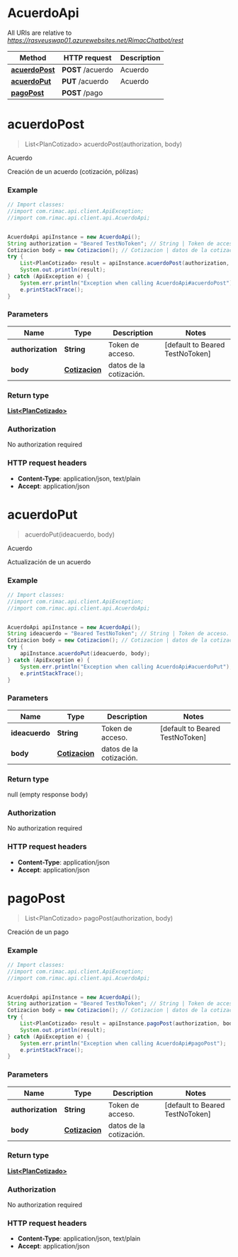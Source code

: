 # AcuerdoApi

All URIs are relative to *https://rasveuswap01.azurewebsites.net/RimacChatbot/rest*

Method | HTTP request | Description
------------- | ------------- | -------------
[**acuerdoPost**](AcuerdoApi.md#acuerdoPost) | **POST** /acuerdo | Acuerdo
[**acuerdoPut**](AcuerdoApi.md#acuerdoPut) | **PUT** /acuerdo | Acuerdo
[**pagoPost**](AcuerdoApi.md#pagoPost) | **POST** /pago | 


<a name="acuerdoPost"></a>
# **acuerdoPost**
> List&lt;PlanCotizado&gt; acuerdoPost(authorization, body)

Acuerdo

Creación de un acuerdo (cotización, pólizas) 

### Example
```java
// Import classes:
//import com.rimac.api.client.ApiException;
//import com.rimac.api.client.api.AcuerdoApi;


AcuerdoApi apiInstance = new AcuerdoApi();
String authorization = "Beared TestNoToken"; // String | Token de acceso.
Cotizacion body = new Cotizacion(); // Cotizacion | datos de la cotización.
try {
    List<PlanCotizado> result = apiInstance.acuerdoPost(authorization, body);
    System.out.println(result);
} catch (ApiException e) {
    System.err.println("Exception when calling AcuerdoApi#acuerdoPost");
    e.printStackTrace();
}
```

### Parameters

Name | Type | Description  | Notes
------------- | ------------- | ------------- | -------------
 **authorization** | **String**| Token de acceso. | [default to Beared TestNoToken]
 **body** | [**Cotizacion**](Cotizacion.md)| datos de la cotización. |

### Return type

[**List&lt;PlanCotizado&gt;**](PlanCotizado.md)

### Authorization

No authorization required

### HTTP request headers

 - **Content-Type**: application/json, text/plain
 - **Accept**: application/json

<a name="acuerdoPut"></a>
# **acuerdoPut**
> acuerdoPut(ideacuerdo, body)

Acuerdo

Actualización de un acuerdo 

### Example
```java
// Import classes:
//import com.rimac.api.client.ApiException;
//import com.rimac.api.client.api.AcuerdoApi;


AcuerdoApi apiInstance = new AcuerdoApi();
String ideacuerdo = "Beared TestNoToken"; // String | Token de acceso.
Cotizacion body = new Cotizacion(); // Cotizacion | datos de la cotización.
try {
    apiInstance.acuerdoPut(ideacuerdo, body);
} catch (ApiException e) {
    System.err.println("Exception when calling AcuerdoApi#acuerdoPut");
    e.printStackTrace();
}
```

### Parameters

Name | Type | Description  | Notes
------------- | ------------- | ------------- | -------------
 **ideacuerdo** | **String**| Token de acceso. | [default to Beared TestNoToken]
 **body** | [**Cotizacion**](Cotizacion.md)| datos de la cotización. |

### Return type

null (empty response body)

### Authorization

No authorization required

### HTTP request headers

 - **Content-Type**: application/json
 - **Accept**: application/json

<a name="pagoPost"></a>
# **pagoPost**
> List&lt;PlanCotizado&gt; pagoPost(authorization, body)



Creación de un pago 

### Example
```java
// Import classes:
//import com.rimac.api.client.ApiException;
//import com.rimac.api.client.api.AcuerdoApi;


AcuerdoApi apiInstance = new AcuerdoApi();
String authorization = "Beared TestNoToken"; // String | Token de acceso.
Cotizacion body = new Cotizacion(); // Cotizacion | datos de la cotización.
try {
    List<PlanCotizado> result = apiInstance.pagoPost(authorization, body);
    System.out.println(result);
} catch (ApiException e) {
    System.err.println("Exception when calling AcuerdoApi#pagoPost");
    e.printStackTrace();
}
```

### Parameters

Name | Type | Description  | Notes
------------- | ------------- | ------------- | -------------
 **authorization** | **String**| Token de acceso. | [default to Beared TestNoToken]
 **body** | [**Cotizacion**](Cotizacion.md)| datos de la cotización. |

### Return type

[**List&lt;PlanCotizado&gt;**](PlanCotizado.md)

### Authorization

No authorization required

### HTTP request headers

 - **Content-Type**: application/json, text/plain
 - **Accept**: application/json

